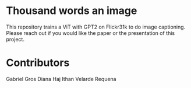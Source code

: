 # Thousand words an image
This repository trains a ViT with GPT2 on Flickr31k to do image captioning. Please reach out if you would like the paper or the presentation of this project.

# Contributors
Gabriel Gros
Diana Haj
Ithan Velarde Requena
